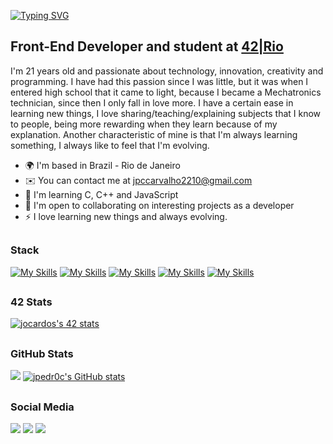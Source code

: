 <!--Hi <img src="https://raw.githubusercontent.com/kaueMarques/kaueMarques/master/hi.gif" width="40px"> my name is João Pedro-->
[![Typing SVG](https://readme-typing-svg.demolab.com?font=Rubik+Marker+Hatch&size=30&duration=1500&pause=3000&color=D25E04&vCenter=true&width=435&height=30&lines=Hi%2C+my+name+is+Jo%C3%A3o+Pedro)](https://git.io/typing-svg)


Front-End Developer and student at [42|Rio](https://42.rio)
------------------------------------------------

<p>I'm 21 years old and passionate about technology, innovation, creativity and programming. I have had this passion since I was little, but it was when I entered high school that it came to light, because I became a Mechatronics technician, since then I only fall in love more. I have a certain ease in learning new things, I love sharing/teaching/explaining subjects that I know to people, being more rewarding when they learn because of my explanation. Another characteristic of mine is that I'm always learning something, I always like to feel that I'm evolving.</p>

* 🌍  I'm based in Brazil - Rio de Janeiro
* ✉️  You can contact me at [jpccarvalho2210@gmail.com](mailto:jpccarvalho2210@gmail.com)
* 🧠  I'm learning C, C++ and JavaScript
* 🤝  I'm open to collaborating on interesting projects as a developer
* ⚡  I love learning new things and always evolving.
 
##

### Stack
[![My Skills](https://skillicons.dev/icons?i=c)](https://docs.microsoft.com/en-us/cpp/?view=msvc-170)
[![My Skills](https://skillicons.dev/icons?i=cpp)](https://developer.mozilla.org/pt-BR/docs/Web/CSS)
[![My Skills](https://skillicons.dev/icons?i=js)](https://developer.mozilla.org/en-US/docs/Web/JavaScript)
[![My Skills](https://skillicons.dev/icons?i=html)](https://developer.mozilla.org/en-US/docs/Glossary/HTML5)
[![My Skills](https://skillicons.dev/icons?i=css)](https://developer.mozilla.org/pt-BR/docs/Web/CSS)

##

### 42 Stats
<div>
<a href="https://github.com/JaeSeoKim/badge42"><img src="https://badge42.vercel.app/api/v2/cl31v6hcl001608mf7g699st4/stats?cursusId=21&coalitionId=undefined" alt="jocardos's 42 stats" /></a>
</div>

##

### GitHub Stats
<div>
<a href="https://github.com/jpedr0c"><img src="https://github-readme-streak-stats.herokuapp.com/?user=jpedr0c&show_icons=true&count_private=true&theme=vision-friendly-dark&include_all_commits=true" /></a>
<a href="https://github.com/jpedr0c"><img src="https://github-readme-stats.vercel.app/api/top-langs/?username=jpedr0c&layout=compact&theme=vision-friendly-dark" alt="jpedr0c's GitHub stats" /></a>
</div>

##

 ### Social Media
 
 <div>
  <a href="https://instagram.com/jpedr0c" target="_blank"><img src="https://img.shields.io/badge/-Instagram-%23E4405F?style=for-the-badge&logo=instagram&logoColor=white" target="_blank"></a>
  <a href = "mailto:jpccarvalho2210@gmail.com"><img src="https://img.shields.io/badge/Gmail-D14836?style=for-the-badge&logo=gmail&logoColor=white" target="_blank"></a>
  <a href="https://www.linkedin.com/in/jpedroc" target="_blank"><img src="https://img.shields.io/badge/-LinkedIn-%230077B5?style=for-the-badge&logo=linkedin&logoColor=white" target="_blank"></a> 
</div>
